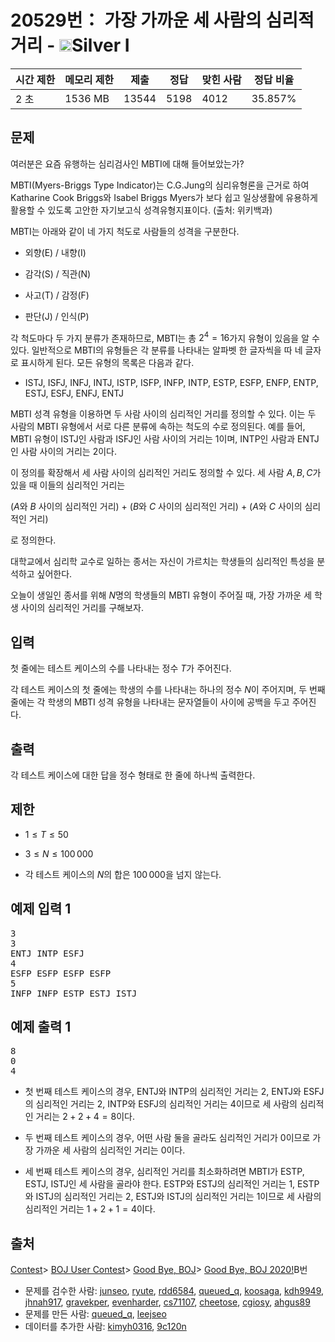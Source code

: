 # 20529번： 가장 가까운 세 사람의 심리적 거리 - <img src="https://static.solved.ac/tier_small/10.svg" style="height:20px" />Silver I


| 시간 제한 | 메모리 제한 | 제출 | 정답 | 맞힌 사람 | 정답 비율 |
| --- | --- | --- | --- | --- | --- |
| 2 초 | 1536 MB | 13544 | 5198 | 4012 | 35.857% |


## 문제


여러분은 요즘 유행하는 심리검사인 MBTI에 대해 들어보았는가?

MBTI(Myers-Briggs Type Indicator)는 C.G.Jung의 심리유형론을 근거로 하여 Katharine Cook Briggs와 Isabel Briggs Myers가 보다 쉽고 일상생활에 유용하게 활용할 수 있도록 고안한 자기보고식 성격유형지표이다. (출처: 위키백과)

MBTI는 아래와 같이 네 가지 척도로 사람들의 성격을 구분한다.

- 외향(E) / 내향(I)

- 감각(S) / 직관(N)

- 사고(T) / 감정(F)

- 판단(J) / 인식(P)


각 척도마다 두 가지 분류가 존재하므로, MBTI는 총 $2^4 = 16$가지 유형이 있음을 알 수 있다. 일반적으로 MBTI의 유형들은 각 분류를 나타내는 알파벳 한 글자씩을 따 네 글자로 표시하게 된다. 모든 유형의 목록은 다음과 같다.

- ISTJ, ISFJ, INFJ, INTJ, ISTP, ISFP, INFP, INTP, ESTP, ESFP, ENFP, ENTP, ESTJ, ESFJ, ENFJ, ENTJ


MBTI 성격 유형을 이용하면 두 사람 사이의 심리적인 거리를 정의할 수 있다. 이는 두 사람의 MBTI 유형에서 서로 다른 분류에 속하는 척도의 수로 정의된다. 예를 들어, MBTI 유형이 ISTJ인 사람과 ISFJ인 사람 사이의 거리는 1이며, INTP인 사람과 ENTJ인 사람 사이의 거리는 2이다.

이 정의를 확장해서 세 사람 사이의 심리적인 거리도 정의할 수 있다. 세 사람 $A, B, C$가 있을 때 이들의 심리적인 거리는

($A$와 $B$ 사이의 심리적인 거리) + ($B$와 $C$ 사이의 심리적인 거리) + ($A$와 $C$ 사이의 심리적인 거리)

로 정의한다.

대학교에서 심리학 교수로 일하는 종서는 자신이 가르치는 학생들의 심리적인 특성을 분석하고 싶어한다.

오늘이 생일인 종서를 위해 $N$명의 학생들의 MBTI 유형이 주어질 때, 가장 가까운 세 학생 사이의 심리적인 거리를 구해보자.




## 입력


첫 줄에는 테스트 케이스의 수를 나타내는 정수 $T$가 주어진다.

각 테스트 케이스의 첫 줄에는 학생의 수를 나타내는 하나의 정수 $N$이 주어지며, 두 번째 줄에는 각 학생의 MBTI 성격 유형을 나타내는 문자열들이 사이에 공백을 두고 주어진다.




## 출력


각 테스트 케이스에 대한 답을 정수 형태로 한 줄에 하나씩 출력한다.




## 제한


- $1 \le T \le 50$

- $3 \le N \le 100\,000$

- 각 테스트 케이스의 $N$의 합은 $100\,000$을 넘지 않는다.





## 예제 입력 1


<pre>3
3
ENTJ INTP ESFJ
4
ESFP ESFP ESFP ESFP
5
INFP INFP ESTP ESTJ ISTJ
</pre>


## 예제 출력 1


<pre>8
0
4
</pre>


- 첫 번째 테스트 케이스의 경우, ENTJ와 INTP의 심리적인 거리는 $2$, ENTJ와 ESFJ의 심리적인 거리는 $2$, INTP와 ESFJ의 심리적인 거리는 $4$이므로 세 사람의 심리적인 거리는 $2+2+4=8$이다.

- 두 번째 테스트 케이스의 경우, 어떤 사람 둘을 골라도 심리적인 거리가 $0$이므로 가장 가까운 세 사람의 심리적인 거리는 $0$이다.

- 세 번째 테스트 케이스의 경우, 심리적인 거리를 최소화하려면 MBTI가 ESTP, ESTJ, ISTJ인 세 사람을 골라야 한다. ESTP와 ESTJ의 심리적인 거리는 $1$, ESTP와 ISTJ의 심리적인 거리는 $2$, ESTJ와 ISTJ의 심리적인 거리는 $1$이므로 세 사람의 심리적인 거리는 $1+2+1=4$이다.









## 출처


[Contest](/category/45)> [BOJ User Contest](/category/984)> [Good Bye, BOJ](/category/469)> [Good Bye, BOJ 2020!](/category/detail/2379)B번
- 문제를 검수한 사람: [junseo](/user/junseo), [ryute](/user/ryute), [rdd6584](/user/rdd6584), [queued_q](/user/queued_q), [koosaga](/user/koosaga), [kdh9949](/user/kdh9949), [jhnah917](/user/jhnah917), [gravekper](/user/gravekper), [evenharder](/user/evenharder), [cs71107](/user/cs71107), [cheetose](/user/cheetose), [cgiosy](/user/cgiosy), [ahgus89](/user/ahgus89)
- 문제를 만든 사람: [queued_q](/user/queued_q), [leejseo](/user/leejseo)
- 데이터를 추가한 사람: [kimyh0316](/user/kimyh0316), [9c120n](/user/9c120n)





